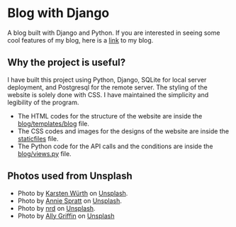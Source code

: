 # Blog with Django

A blog built with Django and Python. If you are interested in seeing some cool features of my blog, here is a [link](https://arsh-django-blog.vercel.app/) to my blog.

## Why the project is useful?

I have built this project using Python, Django, SQLite for local server deployment, and Postgresql for the remote server. The styling of the website is solely done with CSS.
I have maintained the simplicity and legibility of the program. 

+ The HTML codes for the structure of the website are inside the [blog/templates/blog](https://github.com/ArshdeepKaurArora/Arsh_Django_Blog/tree/main/blog/templates/blog) file.
+ The CSS codes and images for the designs of the website are inside the [staticfiles](https://github.com/ArshdeepKaurArora/Arsh_Django_Blog/tree/main/staticfiles) file.
+ The Python code for the API calls and the conditions are inside the [blog/views.py](https://github.com/ArshdeepKaurArora/Arsh_Django_Blog/blob/main/blog/views.py) file.

## Photos used from Unsplash

+ Photo by [Karsten Würth](https://unsplash.com/@karsten_wuerth?utm_source=unsplash&utm_medium=referral&utm_content=creditCopyText) on [Unsplash](https://unsplash.com/photos/h66Vlx8MHmo?utm_source=unsplash&utm_medium=referral&utm_content=creditCopyText).
+ Photo by [Annie Spratt](https://unsplash.com/@anniespratt?utm_source=unsplash&utm_medium=referral&utm_content=creditCopyText) on [Unsplash](https://unsplash.com/photos/goholCAVTRs?utm_source=unsplash&utm_medium=referral&utm_content=creditCopyText).
+ Photo by [nrd](https://unsplash.com/@nicotitto?utm_source=unsplash&utm_medium=referral&utm_content=creditCopyText) on [Unsplash](https://unsplash.com/photos/c3tNiAb098I?utm_source=unsplash&utm_medium=referral&utm_content=creditCopyText).
+ Photo by [Ally Griffin](https://unsplash.com/ja/@pixel_goods?utm_source=unsplash&utm_medium=referral&utm_content=creditCopyText) on [Unsplash](https://unsplash.com/photos/8sfo-6kQXeA?utm_source=unsplash&utm_medium=referral&utm_content=creditCopyText)
  
  
  
  

  
  
